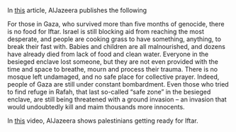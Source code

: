 In [this](https://www.aljazeera.com/opinions/2024/3/21/a-ramadan-no-palestinian-will-ever-forget) article, AlJazeera publishes the following

For those in Gaza, who survived more than five months of genocide, there is no food for Iftar. Israel is still blocking aid from reaching the most desperate, and people are cooking grass to have something, anything, to break their fast with. Babies and children are all malnourished, and dozens have already died from lack of food and clean water. Everyone in the besieged enclave lost someone, but they are not even provided with the time and space to breathe, mourn and process their trauma. There is no mosque left undamaged, and no safe place for collective prayer. Indeed, people of Gaza  are still under constant bombardment. Even those who tried to find refuge in Rafah, that last so-called “safe zone” in the besieged enclave, are still being threatened with a ground invasion – an invasion that would undoubtedly kill and maim thousands more innocents.

In [this](https://www.youtube.com/watch?v=xFxub2xjqGw) video, AlJazeera shows palestinians getting ready for Iftar.
